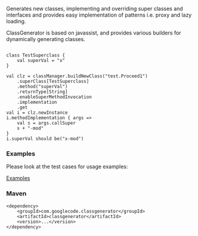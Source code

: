 Generates new classes, implementing and overriding super classes and interfaces and provides easy implementation of patterns i.e. proxy and lazy loading.

ClassGenerator is based on javassist, and provides various builders for dynamically generating classes.


```

class TestSuperclass {
	val superVal = "x"
}

val clz = classManager.buildNewClass("test.Proceed1")
	.superClass[TestSuperclass]
	.method("superVal")
	.returnType[String]
	.enableSuperMethodInvocation
	.implementation
	.get
val i = clz.newInstance
i.methodImplementation { args =>
	val s = args.callSuper
	s + "-mod"
}
i.superVal should be("x-mod")
```



### Examples ###

Please look at the test cases for usage examples:

[Examples](https://code.google.com/p/classgenerator/source/browse/#git%2Fsrc%2Ftest%2Fjava%2Fcom%2Fgooglecode%2Fclassgenerator)

### Maven ###

```
<dependency>
	<groupId>com.googlecode.classgenerator</groupId>
	<artifactId>classgenerator</artifactId>
	<version>...</version>
</dependency>
```